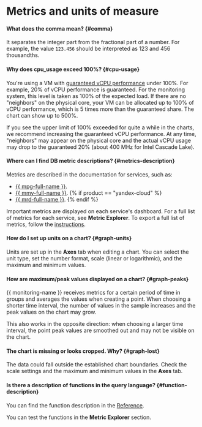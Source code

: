 # Metrics and units of measure

#### What does the comma mean? {#comma}

It separates the integer part from the fractional part of a number. For example, the value `123.456` should be interpreted as 123 and 456 thousandths.

#### Why does cpu_usage exceed 100%? {#cpu-usage}

You're using a VM with [guaranteed vCPU performance](../../compute/concepts/performance-levels.md) under 100%. For example, 20% of vCPU performance is guaranteed. For the monitoring system, this level is taken as 100% of the expected load. If there are no "neighbors" on the physical core, your VM can be allocated up to 100% of vCPU performance, which is 5 times more than the guaranteed share. The chart can show up to 500%.

If you see the upper limit of 100% exceeded for quite a while in the charts, we recommend increasing the guaranteed vCPU performance. At any time, "neighbors" may appear on the physical core and the actual vCPU usage may drop to the guaranteed 20% (about 400 MHz for Intel Cascade Lake).

#### Where can I find DB metric descriptions? {#metrics-description}

Metrics are described in the documentation for services, such as:
* [{{ mpg-full-name }}](../../managed-postgresql/operations/monitoring.md).
* [{{ mmy-full-name }}](../../managed-mysql/operations/monitoring.md).
{% if product == "yandex-cloud" %}
* [{{ mrd-full-name }}](../../managed-redis/operations/monitoring.md).
{% endif %}

Important metrics are displayed on each service's dashboard. For a full list of metrics for each service, see **Metric Explorer**. To export a full list of metrics, follow the [instructions](../../monitoring/operations/metric/list.md).


#### How do I set up units on a chart? {#graph-units}

Units are set up in the **Axes** tab when editing a chart. You can select the unit type, set the number format, scale (linear or logarithmic), and the maximum and minimum values.


#### How are maximum/peak values displayed on a chart? {#graph-peaks}

{{ monitoring-name }} receives metrics for a certain period of time in groups and averages the values when creating a point. When choosing a shorter time interval, the number of values in the sample increases and the peak values on the chart may grow.

This also works in the opposite direction: when choosing a larger time interval, the point peak values are smoothed out and may not be visible on the chart.


#### The chart is missing or looks cropped. Why? {#graph-lost}

The data could fall outside the established chart boundaries. Check the scale settings and the maximum and minimum values in the **Axes** tab.

#### Is there a description of functions in the query language? {#function-description}

You can find the function description in the [Reference](../../monitoring/concepts/querying.md#functions).

You can test the functions in the **Metric Explorer** section.
